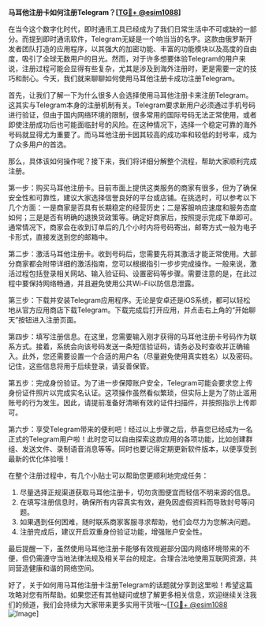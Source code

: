 **马耳他注册卡如何注册Telegram？[[TG💪+ @esim1088](https://t.me/s/esim1088)]**

在当今这个数字化时代，即时通讯工具已经成为了我们日常生活中不可或缺的一部分。而提到即时通讯软件，Telegram无疑是一个响当当的名字。这款由俄罗斯开发者团队打造的应用程序，以其强大的加密功能、丰富的功能模块以及高度的自由度，吸引了全球无数用户的目光。然而，对于许多想要体验Telegram的用户来说，注册过程可能会显得有些复杂，尤其是涉及到海外注册时，更是需要一定的技巧和耐心。今天，我们就来聊聊如何使用马耳他注册卡成功注册Telegram。

首先，让我们了解一下为什么很多人会选择使用马耳他注册卡来注册Telegram。这其实与Telegram本身的注册机制有关。Telegram要求新用户必须通过手机号码进行验证，但由于国内网络环境的限制，很多常用的国际号码无法正常使用，或者即使注册成功后也可能面临封号的风险。在这种情况下，选择一个稳定可靠的海外号码就显得尤为重要了。而马耳他注册卡因其较高的成功率和较低的封号率，成为了众多用户的首选。

那么，具体该如何操作呢？接下来，我们将详细分解整个流程，帮助大家顺利完成注册。

第一步：购买马耳他注册卡。目前市面上提供这类服务的商家有很多，但为了确保安全性和可靠性，建议大家选择信誉良好的平台或店铺。在挑选时，可以参考以下几个方面：一是商家是否具有长期稳定的经营历史；二是客服响应速度和服务态度如何；三是是否有明确的退换货政策等。确定好商家后，按照提示完成下单即可。通常情况下，商家会在收到订单后的几个小时内将号码寄出，邮寄方式一般为电子卡形式，直接发送到您的邮箱中。

第二步：激活马耳他注册卡。收到号码后，您需要先将其激活才能正常使用。大部分商家都会附带详细的激活指南，您可以根据指引一步步完成操作。一般来说，激活过程包括登录相关网站、输入验证码、设置密码等步骤。需要注意的是，在此过程中要保持网络畅通，并且避免使用公共Wi-Fi以防信息泄露。

第三步：下载并安装Telegram应用程序。无论是安卓还是iOS系统，都可以轻松地从官方应用商店下载Telegram。下载完成后打开应用，并点击右上角的“开始聊天”按钮进入注册页面。

第四步：填写注册信息。在这里，您需要输入刚才获得的马耳他注册卡号码作为联系方式。接着，系统会向该号码发送一条短信验证码，请务必及时查收并正确输入。此外，您还需要设置一个合适的用户名（尽量避免使用真实姓名）以及密码。记住，这些信息将用于后续登录，请妥善保管。

第五步：完成身份验证。为了进一步保障账户安全，Telegram可能会要求您上传身份证件照片以完成实名认证。这项操作虽然看似繁琐，但实际上是为了防止滥用账号的行为发生。因此，请提前准备好清晰有效的证件扫描件，并按照指示上传即可。

第六步：享受Telegram带来的便利吧！经过以上步骤之后，恭喜您已经成为一名正式的Telegram用户啦！此时您可以自由探索这款应用的各项功能，比如创建群组、发送文件、录制语音消息等等。同时也要记得定期更新软件版本，以便享受到最新的优化体验哦！

在整个注册过程中，有几个小贴士可以帮助您更顺利地完成任务：

1. 尽量选择正规渠道获取马耳他注册卡，切勿贪图便宜而轻信不明来源的信息。
2. 在填写注册信息时，确保所有内容真实有效，避免因虚假资料而导致封号等问题。
3. 如果遇到任何困难，随时联系商家客服寻求帮助，他们会尽力为您解决问题。
4. 注册完成后，建议开启双重身份验证功能，增强账户安全性。

最后提醒一下，虽然使用马耳他注册卡能够有效规避部分国内网络环境带来的不便，但仍需遵守当地法律法规及相关平台的规定。合理合法地使用互联网资源，共同营造健康和谐的网络空间。

好了，关于如何用马耳他注册卡注册Telegram的话题就分享到这里啦！希望这篇攻略对您有所帮助。如果您还有其他疑问或想了解更多相关信息，欢迎继续关注我们的频道，我们会持续为大家带来更多实用干货哦～[[TG💪+ @esim1088](https://t.me/s/esim1088) ![Image](https://i.postimg.cc/4NQfJmqS/Snipaste-2025-05-13-00-14-12.png)]